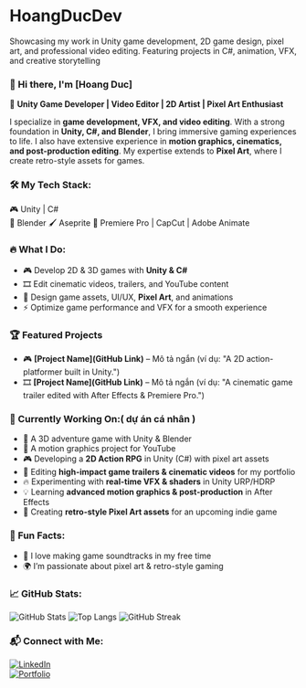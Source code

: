 # HoangDucDev
Showcasing my work in Unity game development, 2D game design, pixel art, and professional video editing. Featuring projects in C#, animation, VFX, and creative storytelling

### 👋 Hi there, I'm [Hoang Duc]  

🚀 **Unity Game Developer | Video Editor | 2D Artist | Pixel Art Enthusiast**  

I specialize in **game development, VFX, and video editing**. With a strong foundation in **Unity, C#, and Blender**, I bring immersive gaming experiences to life. I also have extensive experience in **motion graphics, cinematics, and post-production editing**. My expertise extends to **Pixel Art**, where I create retro-style assets for games.  

### 🛠️ **My Tech Stack:**  
🎮 Unity | C#  
🎨 Blender
🖌️ Aseprite 
🎥 Premiere Pro | CapCut | Adobe Animate

### 🔥 **What I Do:**  
- 🎮 Develop 2D & 3D games with **Unity & C#**  
- 🎞️ Edit cinematic videos, trailers, and YouTube content  
- 🎨 Design game assets, UI/UX, **Pixel Art**, and animations  
- ⚡ Optimize game performance and VFX for a smooth experience  

### 🏆 Featured Projects
- 🎮 **[Project Name](GitHub Link)** – Mô tả ngắn (ví dụ: "A 2D action-platformer built in Unity.")
- 🎞️ **[Project Name](GitHub Link)** – Mô tả ngắn (ví dụ: "A cinematic game trailer edited with After Effects & Premiere Pro.")

### 🔧 Currently Working On:( dự án cá nhân )
- 🚀 A 3D adventure game with Unity & Blender
- 🎥 A motion graphics project for YouTube
- 🎮 Developing a **2D Action RPG** in Unity (C#) with pixel art assets  
- 🎥 Editing **high-impact game trailers & cinematic videos** for my portfolio  
- 🔥 Experimenting with **real-time VFX & shaders** in Unity URP/HDRP  
- 💡 Learning **advanced motion graphics & post-production** in After Effects  
- 🎨 Creating **retro-style Pixel Art assets** for an upcoming indie game

### 🎯 Fun Facts:
- 🎸 I love making game soundtracks in my free time  
- 🌍 I’m passionate about pixel art & retro-style gaming  

### 📈 **GitHub Stats:**  
![GitHub Stats](https://github-readme-stats.vercel.app/api?username=your-github-username&show_icons=true&theme=radical)
![Top Langs](https://github-readme-stats.vercel.app/api/top-langs/?username=your-github-username&layout=compact&theme=radical)
![GitHub Streak](https://github-readme-streak-stats.herokuapp.com/?user=your-github-username&theme=radical)

### 📬 **Connect with Me:**  
[![LinkedIn](https://img.shields.io/badge/LinkedIn-%230077B5.svg?style=flat&logo=linkedin&logoColor=white)](https://linkedin.com/in/your-profile)  
[![Portfolio](https://img.shields.io/badge/Portfolio-%23171717.svg?style=flat&logo=github&logoColor=white)](https://your-portfolio.com)  
